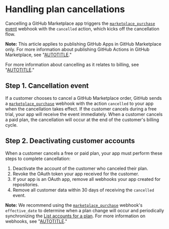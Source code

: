 # Handling plan cancellations

Cancelling a GitHub Marketplace app triggers the [`marketplace_purchase` event](/marketplace/integrating-with-the-github-marketplace-api/github-marketplace-webhook-events) webhook with the `cancelled` action, which kicks off the cancellation flow.

<div class="ghd-spotlight ghd-spotlight-note border rounded-1 my-3 p-3 f5 color-border-accent-emphasis color-bg-accent">

**Note:** This article applies to publishing GitHub Apps in GitHub Marketplace only. For more information about publishing GitHub Actions in GitHub Marketplace, see "[AUTOTITLE](/actions/creating-actions/publishing-actions-in-github-marketplace)."

</div>

For more information about cancelling as it relates to billing, see "[AUTOTITLE](/apps/github-marketplace/selling-your-app-on-github-marketplace/billing-customers)."

## Step 1. Cancellation event

If a customer chooses to cancel a GitHub Marketplace order, GitHub sends a [`marketplace_purchase`](/apps/github-marketplace/using-the-github-marketplace-api-in-your-app/webhook-events-for-the-github-marketplace-api) webhook with the action `cancelled` to your app when the cancellation takes effect. If the customer cancels during a free trial, your app will receive the event immediately. When a customer cancels a paid plan, the cancellation will occur at the end of the customer's billing cycle.

## Step 2. Deactivating customer accounts

When a customer cancels a free or paid plan, your app must perform these steps to complete cancellation:

1. Deactivate the account of the customer who canceled their plan.
1. Revoke the OAuth token your app received for the customer.
1. If your app is an OAuth app, remove all webhooks your app created for repositories.
1. Remove all customer data within 30 days of receiving the `cancelled` event.

<div class="ghd-spotlight ghd-spotlight-note border rounded-1 my-3 p-3 f5 color-border-accent-emphasis color-bg-accent">

**Note:** We recommend using the [`marketplace_purchase`](/apps/github-marketplace/using-the-github-marketplace-api-in-your-app/webhook-events-for-the-github-marketplace-api) webhook's `effective_date` to determine when a plan change will occur and periodically synchronizing the [List accounts for a plan](/rest/apps#list-accounts-for-a-plan). For more information on webhooks, see "[AUTOTITLE](/apps/github-marketplace/using-the-github-marketplace-api-in-your-app/webhook-events-for-the-github-marketplace-api)."

</div>
